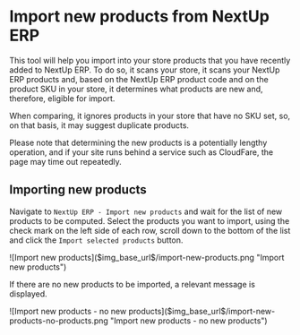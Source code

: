 # Import new products from NextUp ERP

This tool will help you import into your store products that you have recently added to NextUp ERP. 
To do so, it scans your store, it scans your NextUp ERP products and, 
based on the NextUp ERP product code and on the product SKU in your store, 
it determines what products are new and, therefore, eligible for import.

When comparing, it ignores products in your store that have no SKU set, so, on that basis, 
it may suggest duplicate products.

Please note that determining the new products is a potentially lengthy operation, 
and if your site runs behind a service such as CloudFare, 
the page may time out repeatedly.

## Importing new products

Navigate to `NextUp ERP - Import new products` and wait for the list of new products to be computed.
Select the products you want to import, using the check mark on the left side of each row,
scroll down to the bottom of the list and click the `Import selected products` button.

<div class="mp-page-screenshot" markdown="1">
![Import new products]($img_base_url$/import-new-products.png "Import new products")
</div>

If there are no new products to be imported, a relevant message is displayed.

<div class="mp-page-screenshot" markdown="1">
![Import new products - no new products]($img_base_url$/import-new-products-no-products.png "Import new products - no new products")
</div>